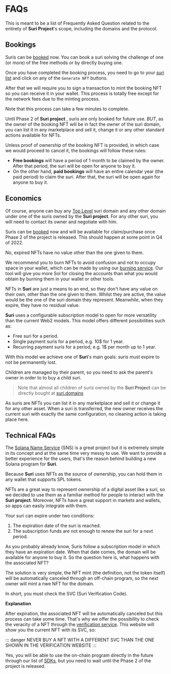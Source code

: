 # FAQs

This is meant to be a list of Frequently Asked Question related to the entirety of **Suri Project**'s scope, including
the domains and the protocol.

## Bookings

<FaqBox title="How can I book a suri?">

Suris can be [booked](https://suri.domains/booking) now. You can book a suri solving the challenge of one (or more) of
the free methods or by directly buying one.

</FaqBox>

<FaqBox title="How can I obtain the NFT corresponding to my booking?">

Once you have completed the booking process, you need to go to your [suri list](https://suri.domains/my-suris) and click
on any of the `Generate NFT` buttons.

After that we will require you to sign a transaction to mint the booking NFT so you can receive it in your wallet. This
process is totally free except for the network fees due to the minting process.

Note that this process can take a few minutes to complete.

</FaqBox>

<FaqBox title="I've already booked a suri, what can I do with it?">

Until Phase 2 of  **Suri project** , suris are only booked for future use. _BUT_, as the owner of the
booking NFT will be in fact the owner of the suri domain, you can list it in any marketplace and sell it, change it or
any other standard actions available for NFTs.

</FaqBox>

<FaqBox title="What happens if I lose a booking NFT or if I burn it?">

Unless proof of ownership of the booking NFT is provided, in which case we would proceed to cancel it, the bookings will
follow these rules:

- **Free bookings** will have a period of 1 month to be claimed by the owner. After that period, the suri will be open
  for anyone to buy it.
- On the other hand, **paid bookings** will have an entire calendar year (the paid period) to claim the suri. After
  that, the suri will be open again for anyone to buy it.

</FaqBox>

## Economics

<FaqBox title="Will I be able to buy my own Suri domain?">

Of course, anyone can buy any [Top Level][TLD] suri domain and any other domain under one of the suris owned by the
**Suri project**. For any other suri, you will need to contact its owner and negotiate with him.

</FaqBox>

<FaqBox title="When will I be able to buy a Suri domain?">

Suris can be [booked](https://suri.domains/booking) now and will be available for claim/purchase once Phase 2 of the
project is released. This should happen at some point in Q4 of 2022.

</FaqBox>

<FaqBox title="Is there any value remaining in expired NFTs?">

No, expired NFTs have no value other than the one given to them.

We recommend you to burn NFTs to avoid confusion and not to occupy space in your wallet, which can be made by using
our [burning service](https://suri.domains/burn). Our tool will give you more Sol for closing the accounts than what you
would obtain by burning them in your wallet or other tools.

</FaqBox>

<FaqBox title="Are NFTs going to be sold as a source of revenue?">

NFTs in **Suri** are just a means to an end, so they don't have any value on their own, other than the one given to
them. Whilst they are active, the value would be the one of the suri domain they represent. Meanwhile, when they expire,
they have no
residual value.

</FaqBox>

<FaqBox title="Why is Suri using a subscription model?">

**Suri** uses a configurable subscription model to open for more versatility than the current Web2 models. This model
offers different possibilities such as:

- Free suri for a period.
- Single payment suris for a period, e.g. 10$ for 1 year.
- Recurring payment suris for a period, e.g. 1$ per month up to 1 year.

With this model we achieve one of **Suri**'s main goals: suris must expire to not be permanently lost.

</FaqBox>

<FaqBox title="Can I buy a sublevel of a suri?">

Children are managed by their parent, so you need to ask the parent's owner in order to to buy a child suri.

> Note that almost all children of suris owned by the **Suri Project** can be directly bought
> at [suri.domains](https://suri.domains)

</FaqBox>

<FaqBox title="Can I sell my Suri domain?">

As suris are NFTs you can list it in any marketplace and sell it or change it for any other asset. When a suri is
transferred, the new owner receives the current suri with exactly the same configuration, no cleaning action is taking
place here.

</FaqBox>

## Technical FAQs

<FaqBox title="Why don't we use SNS?">

The [Solana Name Service][SNS] (SNS) is a great project but it is extremely simple in its concept and at the same time
very messy to use. We want to provide a better experience for the users, that's the reason behind building a new Solana
program for **Suri**.

</FaqBox>

<FaqBox title="Can I hold my Suri domain's NFT in my wallet?">

Because **Suri** uses NFTs as the source of ownership, you can hold them in any wallet that supports SPL tokens.

</FaqBox>

<FaqBox title="Why does Suri use NFTs?">

NFTs are a great way to represent ownership of a digital asset like a suri, so we decided to use them as a familiar
method for people to interact with the **Suri project**. Moreover, NFTs have a great support in markets and wallets, so
apps can easily integrate with them.

</FaqBox>

<FaqBox title="When does my suri expire?">

Your suri can expire under two conditions:

1. The expiration date of the suri is reached.
2. The subscription funds are not enough to renew the suri for a next period.

</FaqBox>

<FaqBox title="What happens when my Suri domain expires?">

As you probably already know, Suris follow a subscription model in which they have an expiration date. When that date
comes, the domain will be available for anyone to buy it. So the question here is, what happens with the associated NFT?

The solution is very simple, the NFT mint (the definition, not the token itself) will be automatically canceled through
an off-chain program, so the next owner will mint a nwe NFT for the domain.

</FaqBox>

<FaqBox title="How do I confirm the veracity of a suri NFT?">

In short, you must check the SVC (Suri Verification Code).

**Explanation**

After expiration, the associated NFT will be automatically canceled but this process can take some time. That's why we
offer the possibility to check the veracity of a NFT through
the [verification service](https://suri.domains/domain/verify). This website will show you the current NFT with its SVC,
so:

::: danger
NEVER BUY A NFT WITH A DIFFERENT SVC THAN THE ONE SHOWN IN THE VERIFICATION WEBSITE
:::

</FaqBox>

<FaqBox title="Can I use the Suri's on-chain program directly?">

Yes, you will be able to use the on-chain program directly in the future through our list
of [SDKs](/en/development/sdk/), but you need to wait until the Phase 2 of the project is released.

</FaqBox>

[TLD]: https://en.wikipedia.org/wiki/Top-level_domain

[SNS]: https://spl.solana.com/name-service#:~:text=A%20SPL%20program%20for%20issuing,public%20keys%20with%20various%20links.